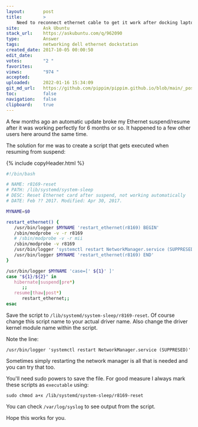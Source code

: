 ```yaml
---
layout:       post
title:        >
    Need to reconnect ethernet cable to get it work after docking laptop into dock station
site:         Ask Ubuntu
stack_url:    https://askubuntu.com/q/962090
type:         Answer
tags:         networking dell ethernet dockstation
created_date: 2017-10-05 00:00:50
edit_date:    
votes:        "2 "
favorites:    
views:        "974 "
accepted:     
uploaded:     2022-01-16 15:34:09
git_md_url:   https://github.com/pippim/pippim.github.io/blob/main/_posts/2017/2017-10-05-Need-to-reconnect-ethernet-cable-to-get-it-work-after-docking-laptop-into-dock-station.md
toc:          false
navigation:   false
clipboard:    true
---
```


A few months ago an automatic update broke my Ethernet suspend/resume after it was working perfectly for 6 months or so. It happened to a few other users here around the same time.

The solution for me was to create a script that gets executed when resuming from suspend:



{% include copyHeader.html %}
``` bash
#!/bin/bash

# NAME: r8169-reset
# PATH: /lib/systemd/system-sleep
# DESC: Reset Ethernet card after suspend, not working automatically
# DATE: Feb ?? 2017. Modified: Apr 30, 2017.

MYNAME=$0

restart_ethernet() {
   /usr/bin/logger $MYNAME 'restart_ethernet(r8169) BEGIN'
   /sbin/modprobe -v -r r8169
   # /sbin/modprobe -v -r mii
   /sbin/modprobe -v r8169
   /usr/bin/logger 'systemctl restart NetworkManager.service (SUPPRESED)'
   /usr/bin/logger $MYNAME 'restart_ethernet(r8169) END'
}

/usr/bin/logger $MYNAME 'case=[' ${1}' ]'
case "${1}/${2}" in
   hibernate|suspend|pre*)
      ;;
   resume|thaw|post*)
      restart_ethernet;;
esac
```



Save the script to `/lib/systemd/system-sleep/r8169-reset`. Of course change this script name to your actual driver name. Also change the driver kernel module name within the script. 

Note the line:

``` text
/usr/bin/logger 'systemctl restart NetworkManager.service (SUPPRESED)'
```

Sometimes simply restarting the network manager is all that is needed and you can try that too.

You'll need sudo powers to save the file. For good measure I always mark these scripts as `executable` using:

``` text
sudo chmod a+x /lib/systemd/system-sleep/r8169-reset
```

You can check `/var/log/syslog` to see output from the script.

Hope this works for you.

